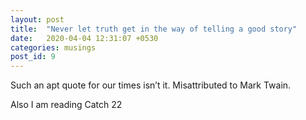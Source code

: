 ```yaml
---
layout: post
title:  "Never let truth get in the way of telling a good story"
date:   2020-04-04 12:31:07 +0530
categories: musings
post_id: 9
---
```


Such an apt quote for our times isn’t it. Misattributed to Mark Twain.  

Also I am reading Catch 22
